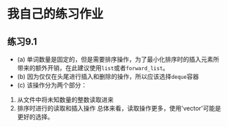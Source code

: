 # 我自己的练习作业

## 练习9.1
* (a) 单词数量是固定的，但是需要排序操作，为了最小化排序时的插入元素所带来的额外开销，在此建议使用`list`或者`forward_list`。
* (b) 因为仅仅在头尾进行插入和删除的操作，所以应该选择`deque`容器
* (c) 该操作分为两个部分：
1. 从文件中将未知数量的整数读取进来
2. 排序时进行的读取和插入操作
总体来看，读取操作更多，使用'vector'可能是更好的选择。

